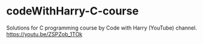 # codeWithHarry-C-course
Solutions for C programming course by Code with Harry (YouTube) channel. https://youtu.be/ZSPZob_1TOk
